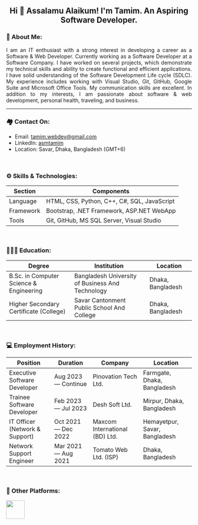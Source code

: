 <h2 align="center">Hi 👋 Assalamu Alaikum! I'm Tamim. An Aspiring Software Developer. </h2>

### 🙂 About Me:

<p align="justify">
I am an IT enthusiast with a strong interest in developing a career as a Software & Web Developer. Currently working as a Software Developer at a Software Company. I have worked on several projects, which demonstrate my technical skills and ability to create functional and efficient applications. I have solid understanding of the Software Development Life cycle (SDLC). My experience includes working with Visual Studio, Git, GitHub, Google Suite and Microsoft Office Tools. My communication skills are excellent. In addition to my interests, I am passionate about software & web development, personal health, traveling, and business.
</p>

<hr>

### 🏘️ Contact On:
- Email: <a href="mailto:tamim.webdev@gmail.com">tamim.webdev@gmail.com</a>
- LinkedIn: <a href="https://linkedin.com/in/asmtamim">asmtamim</a>
- Location: Savar, Dhaka, Bangladesh (GMT+6)

<br>


### ⚙️ Skills & Technologies:

| Section       | Components                                        |
| ------------- | ------------------------------------------------- | 
| Language      | HTML, CSS, Python, C++, C#, SQL, JavaScript       | 
| Framework     | Bootstrap, .NET Framework, ASP.NET WebApp         | 
| Tools         | Git, GitHub, MS SQL Server, Visual Studio         | 

<br>


### 👨🏻‍🎓 Education:

| Degree                                          | Institution                                            | Location             |
| ----------------------------------------------- | ------------------------------------------------------ | -------------------- |
| B.Sc. in Computer Science & Engineering         | Bangladesh University of Business And Technology       | Dhaka, Bangladesh    |
| Higher Secondary Certificate (College)          | Savar Cantonment Public School And College             | Dhaka, Bangladesh    |

<br>


### 💻 Employment History:

| Position                        | Duration               | Company                          | Location                       |
| ------------------------------- | ---------------------- | -------------------------------- | ------------------------------ |
| Executive Software Developer    | Aug 2023 — Continue    | Pinovation Tech Ltd.             | Farmgate, Dhaka, Bangladesh    |
| Trainee Software Developer      | Feb 2023 — Jul 2023    | Desh Soft Ltd.                   | Mirpur, Dhaka, Bangladesh      |
| IT Officer (Network & Support)  | Oct 2021 — Dec 2022    | Maxcom International (BD) Ltd.   | Hemayetpur, Savar, Bangladesh  |
| Network Support Engineer        | Mar 2021 — Aug 2021    | Tomato Web Ltd. (ISP)            | Dhaka, Bangladesh              |

<br>


### 📜 Other Platforms:

<a href="https://www.codechef.com/users/asmtamim" target="_blank"><img align="center" src="https://cdn.codechef.com/images/cc-logo.svg" height="50" /></a> 
<br>
